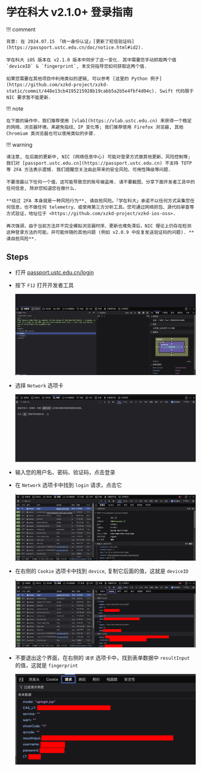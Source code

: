 # 学在科大 v2.1.0+ 登录指南

!!! comment

    背景: 在 2024.07.15 「统一身份认证」[更新了短信验证码](https://passport.ustc.edu.cn/doc/notice.html#id2).

    学在科大 iOS 版本在 v2.1.0 版本中同步了这一变化. 其中需要您手动抓取两个值 `deviceID` & `fingerprint`, 本文将指导您如何获取这两个值.

    如果您需要在其他项目中利用类似的逻辑, 可以参考 [这里的 Python 例子](https://github.com/xzkd-project/xzkd-static/commit/448e13cb4195215928b19cabb5a2b5e4fbf4d04c). Swift 代码限于 NIC 要求暂不能更新.

!!! note

    在下面的操作中，我们推荐使用 [vlab](https://vlab.ustc.edu.cn) 来获得一个稳定的网络、浏览器环境，来避免指纹、IP 变化等; 我们推荐使用 Firefox 浏览器, 其他 Chromium 类浏览器也可以使用类似的步骤.

!!! warning

    请注意, 在后面的更新中, NIC (网络信息中心) 可能对登录方式做其他更新、风险控制等; 我们对 [passport.ustc.edu.cn](https://passport.ustc.edu.cn) 不支持 TOTP 等 2FA 方法表示遗憾. 我们提醒您关注由此带来的安全风险、可用性降级等问题.

    不要泄露以下任何一个值，这可能导致您的账号被盗用. 请不要截图、分享下面开发者工具中的任何信息, 除非您知道您在做什么.

    **绕过 2FA 本身就是一种风险行为**, 请自担风险。「学在科大」承诺不以任何方式采集您任何信息，也不做任何 telemetry、或使用第三方分析工具。您可通过网络抓包、源代码审查等方式验证，地址位于 <https://github.com/xzkd-project/xzkd-ios-oss>.

    再次强调，由于当前方法并不完全模拟浏览器时序、更新也难免滞后，NIC 理论上仍存在检测这种登录方法的可能，并可能伴随的其他问题 (例如 v2.0.9 中反复发送验证码的问题). **请自担风险**.

## Steps

-   打开 [passport.ustc.edu.cn/login](https://passport.ustc.edu.cn/login)

    <!-- ![](./images/2.png) -->

-   按下 `F12` 打开开发者工具

    ![](./images/1.png)

-   选择 `Network` 选项卡

    ![](./images/3.png)

-   输入您的用户名、密码、验证码，点击登录
-   在 `Network` 选项卡中找到 `login` 请求，点击它

    ![](./images/4.png)

-   在右侧的 `Cookie` 选项卡中找到 `device`, 复制它后面的值，这就是 `deviceID`

    ![](./images/5.png)

-   不要退出这个界面，在右侧的 `请求` 选项卡中，找到表单数据中 `resultInput` 的值，这就是 `fingerprint`

    ![](./images/6.png)
